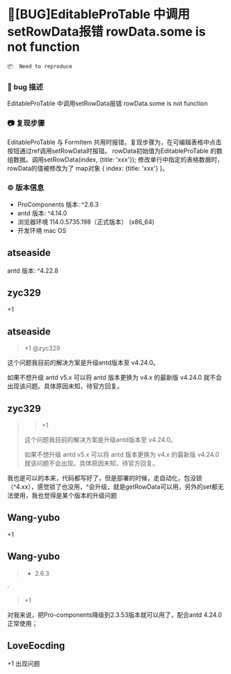 # 🐛[BUG]EditableProTable 中调用setRowData报错 rowData.some is not function

`📦  Need to reproduce`

### 🐛 bug 描述

EditableProTable 中调用setRowData报错 rowData.some is not function

### 📷 复现步骤

EditableProTable 与 FormItem 共用时报错，复现步骤为，在可编辑表格中点击按钮通过ref调用setRowData时报错。
rowData初始值为EditableProTable 的数组数据。调用setRowData(index, {title: 'xxx'}); 修改单行中指定的表格数据时，rowData的值被修改为了 map对象 { index: {title: 'xxx'} }。

### © 版本信息

- ProComponents 版本: ^2.6.3
- antd 版本: ^4.14.0
- 浏览器环境 114.0.5735.198（正式版本） (x86_64)
- 开发环境 mac OS

## atseaside

antd 版本: ^4.22.8

## zyc329

+1

## atseaside

> +1
> @zyc329

这个问题我目前的解决方案是升级antd版本至 v4.24.0。

如果不想升级 antd v5.x 可以将 antd 版本更换为 v4.x 的最新版 v4.24.0 就不会出现该问题。具体原因未知，待官方回复。

## zyc329

> > +1
>
> 这个问题我目前的解决方案是升级antd版本至 v4.24.0。
>
> 如果不想升级 antd v5.x 可以将 antd 版本更换为 v4.x 的最新版 v4.24.0 就该问题不会出现。具体原因未知，待官方回复。

我也是可以的本来，代码都写好了，但是部署的时候，走自动化，包没锁（^4.xx），感觉锁了也没用，^会升级，就是getRowData可以用，另外的set都无法使用，我也觉得是某个版本的升级问题

## Wang-yubo

+1

## Wang-yubo

> - 2.6.3

·

> +1

对我来说，把Pro-components降级到2.3.53版本就可以用了，配合antd 4.24.0 正常使用；

## LoveEocding

+1 出现问题
